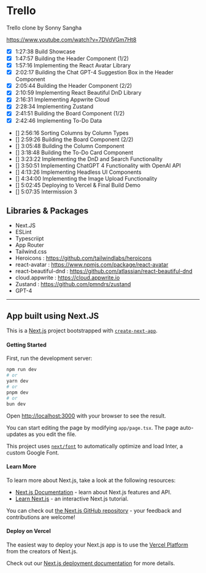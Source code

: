 # Trello  

Trello clone by Sonny Sangha

https://www.youtube.com/watch?v=7DVdVGm7Ht8

* [X] 1:27:38 Build Showcase
* [X] 1:47:57 Building the Header Component (1/2)
* [X] 1:57:16 Implementing the React Avatar Library
* [X] 2:02:17 Building the Chat GPT-4 Suggestion Box in the Header Component
* [X] 2:05:44 Building the Header Component (2/2)
* [X] 2:10:59 Implementing React Beautiful DnD Library
* [X] 2:16:31 Implementing Appwrite Cloud
* [X] 2:28:34 Implementing Zustand
* [X] 2:41:51 Building the Board Component (1/2)
* [X] 2:42:46 Implementing To-Do Data
* [] 2:56:16 Sorting Columns by Column Types
* [] 2:59:26 Building the Board Component (2/2)
* [] 3:05:48 Building the Column Component
* [] 3:18:48 Building the To-Do Card Component
* [] 3:23:22 Implementing the DnD and Search Functionality
* [] 3:50:51 Implementing ChatGPT 4 Functionality with OpenAI API
* [] 4:13:26 Implementing Headless UI Components
* [] 4:34:00 Implementing the Image Upload Functionality
* [] 5:02:45 Deploying to Vercel & Final Build Demo
* [] 5:07:35 Intermission 3


## Libraries & Packages 
* Next.JS
* ESLint
* Typescriipt
* App Router
* Tailwind.css
* Heroicons : https://github.com/tailwindlabs/heroicons
* react-avatar : https://www.npmjs.com/package/react-avatar
* react-beautiful-dnd : https://github.com/atlassian/react-beautiful-dnd
* cloud.appwrite : https://cloud.appwrite.io
* Zustand : https://github.com/pmndrs/zustand
* GPT-4


___

## App built using Next.JS 

This is a [Next.js](https://nextjs.org/) project bootstrapped with [`create-next-app`](https://github.com/vercel/next.js/tree/canary/packages/create-next-app).

#### Getting Started

First, run the development server:

```bash
npm run dev
# or
yarn dev
# or
pnpm dev
# or
bun dev
```

Open [http://localhost:3000](http://localhost:3000) with your browser to see the result.

You can start editing the page by modifying `app/page.tsx`. The page auto-updates as you edit the file.

This project uses [`next/font`](https://nextjs.org/docs/basic-features/font-optimization) to automatically optimize and load Inter, a custom Google Font.

#### Learn More

To learn more about Next.js, take a look at the following resources:

- [Next.js Documentation](https://nextjs.org/docs) - learn about Next.js features and API.
- [Learn Next.js](https://nextjs.org/learn) - an interactive Next.js tutorial.

You can check out [the Next.js GitHub repository](https://github.com/vercel/next.js/) - your feedback and contributions are welcome!

#### Deploy on Vercel

The easiest way to deploy your Next.js app is to use the [Vercel Platform](https://vercel.com/new?utm_medium=default-template&filter=next.js&utm_source=create-next-app&utm_campaign=create-next-app-readme) from the creators of Next.js.

Check out our [Next.js deployment documentation](https://nextjs.org/docs/deployment) for more details.
